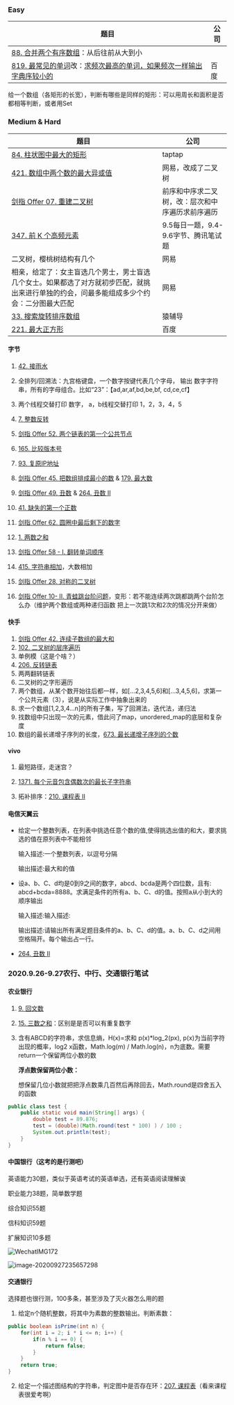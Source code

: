 ### Easy

| 题目                                                         | 公司 |
| ------------------------------------------------------------ | ---- |
| [88. 合并两个有序数组](https://leetcode-cn.com/problems/merge-sorted-array/)：从后往前从大到小 |      |
| [819. 最常见的单词](https://leetcode-cn.com/problems/most-common-word/)改：[求频次最高的单词，如果频次一样输出字典序较小的](https://sophia-fez.blog.csdn.net/article/details/105906002) | 百度 |

给一个数组（各矩形的长宽），判断有哪些是同样的矩形：可以用周长和面积是否都相等判断，或者用Set

### Medium & Hard

| 题目                                                         | 公司                                             |
| ------------------------------------------------------------ | ------------------------------------------------ |
| [84. 柱状图中最大的矩形](https://leetcode-cn.com/problems/largest-rectangle-in-histogram/) | taptap                                           |
| [421. 数组中两个数的最大异或值](https://leetcode-cn.com/problems/maximum-xor-of-two-numbers-in-an-array/) | 网易，改成了二叉树                               |
| [剑指 Offer 07. 重建二叉树](https://leetcode-cn.com/problems/zhong-jian-er-cha-shu-lcof/) | 前序和中序求二叉树，改：层次和中序遍历求前序遍历 |
| [347. 前 K 个高频元素](https://leetcode-cn.com/problems/top-k-frequent-elements/) | 9.5每日一题，9.4-9.6字节、腾讯笔试题             |
| 二叉树，樱桃树结构有几个                                     | 网易                                             |
| 相亲，给定了：女主盲选几个男士，男士盲选几个女士。如果都选了对方就初步匹配，就挑出来进行单独的约会，问最多能组成多少个约会：二分图最大匹配 | 网易                                             |
| [33. 搜索旋转排序数组](https://leetcode-cn.com/problems/search-in-rotated-sorted-array/) | 猿辅导                                           |
| [221. 最大正方形](https://leetcode-cn.com/problems/maximal-square/) | 百度                                             |

#### 字节

1. [42. 接雨水](https://leetcode-cn.com/problems/trapping-rain-water/)
2. 全排列/回溯法：九宫格键盘，一个数字按键代表几个字母， 输出 数字字符串，所有的字母组合。比如“23”：【ad,ar,af,bd,be,bf, cd,ce,cf】 
3. 两个线程交替打印 数字， a，b线程交替打印 1，2，3，4，5 
4. [7. 整数反转](https://leetcode-cn.com/problems/reverse-integer/)
5. [剑指 Offer 52. 两个链表的第一个公共节点](https://leetcode-cn.com/problems/liang-ge-lian-biao-de-di-yi-ge-gong-gong-jie-dian-lcof/)

6. [165. 比较版本号](https://leetcode-cn.com/problems/compare-version-numbers/)
7. [93. 复原IP地址](https://leetcode-cn.com/problems/restore-ip-addresses/)
8. [剑指 Offer 45. 把数组排成最小的数](https://leetcode-cn.com/problems/ba-shu-zu-pai-cheng-zui-xiao-de-shu-lcof/)  & [179. 最大数](https://leetcode-cn.com/problems/largest-number/)
9. [剑指 Offer 49. 丑数](https://leetcode-cn.com/problems/chou-shu-lcof/) & [264. 丑数 II](https://leetcode-cn.com/problems/ugly-number-ii/)
10. [41. 缺失的第一个正数](https://leetcode-cn.com/problems/first-missing-positive/)
11. [剑指 Offer 62. 圆圈中最后剩下的数字](https://leetcode-cn.com/problems/yuan-quan-zhong-zui-hou-sheng-xia-de-shu-zi-lcof/)
12. [1. 两数之和](https://leetcode-cn.com/problems/two-sum/)
13. [剑指 Offer 58 - I. 翻转单词顺序](https://leetcode-cn.com/problems/fan-zhuan-dan-ci-shun-xu-lcof/)
14. [415. 字符串相加](https://leetcode-cn.com/problems/add-strings/)，大数相加
15. [剑指 Offer 28. 对称的二叉树](https://leetcode-cn.com/problems/dui-cheng-de-er-cha-shu-lcof/)
16. [剑指 Offer 10- II. 青蛙跳台阶问题](https://leetcode-cn.com/problems/qing-wa-tiao-tai-jie-wen-ti-lcof/)，变形：若不能连续两次跳都跳两个台阶怎么办（维护两个数组或两种递归函数 把上一次跳1次和2次的情况分开来做）



#### 快手

1. [剑指 Offer 42. 连续子数组的最大和](https://leetcode-cn.com/problems/lian-xu-zi-shu-zu-de-zui-da-he-lcof/)
2. [102. 二叉树的层序遍历](https://leetcode-cn.com/problems/binary-tree-level-order-traversal/)
3. 单例模（这是个啥？）
4. [206. 反转链表](https://leetcode-cn.com/problems/reverse-linked-list/)
5. 两两翻转链表
6. 二叉树的之字形遍历
7. 两个数组，从某个数开始往后都一样，如[...2,3,4,5,6]和[...3,4,5,6]，求第一个公共元素（3），说是从实际工作中抽象出来的 
8. 求一个数组[1,2,3,4...n]的所有子集，写了回溯法，迭代法，递归法 
9. 找数组中只出现一次的元素，借此问了map，unordered_map的底层和复杂度 
10. 数组的最长递增子序列的长度，[673. 最长递增子序列的个数](https://leetcode-cn.com/problems/number-of-longest-increasing-subsequence/)



#### vivo

1. 最短路径，走迷宫？

2. [1371. 每个元音包含偶数次的最长子字符串](https://leetcode-cn.com/problems/find-the-longest-substring-containing-vowels-in-even-counts/)

3. 拓补排序：[210. 课程表 II](https://leetcode-cn.com/problems/course-schedule-ii/)

#### 电信天翼云

- 给定一个整数列表，在列表中挑选任意个数的值,使得挑选出值的和大，要求挑选的值在原列表中不能相邻

  输入描述:一个整数列表，以逗号分隔

  输出描述:最大和的值

- 设a、b、C、d均是0到9之间的数字，abcd、bcda是两个四位数，且有: abcd+bcda=8888。求满足条件的所有a、b、C、d的值。按照a从小到大的顺序输出

  输入描述:输入描述:

  输出描述:请输出所有满足题目条件的a、b、C、d的值。a、b、C、d之间用空格隔开。每个输出占一行。

- [264. 丑数 II](https://leetcode-cn.com/problems/ugly-number-ii/)

### 2020.9.26-9.27农行、中行、交通银行笔试
#### 农业银行

1. [9. 回文数](https://leetcode-cn.com/problems/palindrome-number/)

2. [15. 三数之和](https://leetcode-cn.com/problems/3sum/)：区别是是否可以有重复数字

3. 含有ABCD的字符串，求信息熵，H(x)=求和 p(x)*log_2(px), p(x)为当前字符出现的概率，log2 x函数，Math.log(m) / Math.log(n)，n为底数。需要return一个保留两位小数的数

   **浮点数保留两位小数：**

   想保留几位小数就把把浮点数乘几百然后再除回去，Math.round是四舍五入的函数

```java
public class test {
	public static void main(String[] args) {
		double test = 89.876;
		test = (double)(Math.round(test * 100) ) / 100 ;
		System.out.println(test);
	}
}
```



#### 中国银行（这考的是行测吧）

英语能力30题，类似于英语考试的英语单选，还有英语阅读理解诶

职业能力38题，简单数学题

综合知识55题

信科知识59题

扩展知识10多题

![WechatIMG172](E:\研会\202009迎新\WechatIMG172.png)

![image-20200927235657298](C:\Users\Administrator\AppData\Roaming\Typora\typora-user-images\image-20200927235657298.png)

#### 交通银行

选择题也很行测，100多条，甚至涉及了灭火器怎么用的题

1. 给定n个随机整数，将其中为素数的整数输出。判断素数：

```java
public boolean isPrime(int n) {
    for(int i = 2; i * i <= n; i++) {
        if(n % i == 0) {
            return false;
        }
    }
    return true;
}
```

2. 给定一个描述图结构的字符串，判定图中是否存在环：[207. 课程表](https://leetcode-cn.com/problems/course-schedule/)（看来课程表很爱考啊）


